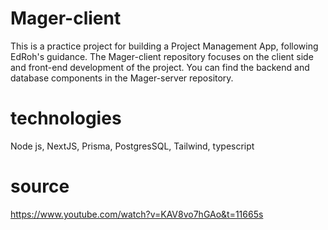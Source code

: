 # Mager-client
This is a practice project for building a Project Management App, following EdRoh's guidance. The Mager-client repository focuses on the client side and front-end development of the project. You can find the backend and database components in the Mager-server repository.

# technologies
Node js, NextJS, Prisma, PostgresSQL, Tailwind, typescript

# source
https://www.youtube.com/watch?v=KAV8vo7hGAo&t=11665s
